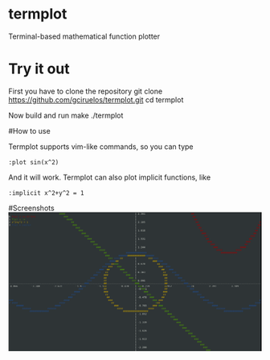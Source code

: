 # termplot
Terminal-based mathematical function plotter

# Try it out

First you have to clone the repository
    git clone https://github.com/gciruelos/termplot.git
    cd termplot

Now build and run
    make
    ./termplot

#How to use

Termplot supports vim-like commands, so you can type
    
    :plot sin(x^2)

And it will work. Termplot can also plot implicit functions, like

    :implicit x^2+y^2 = 1

#Screenshots
![screenshot](info/screen1.png "Screenshot")

